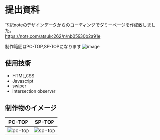 # 提出資料

下記noteのデザインデータからのコーディングでダミーページを作成致しました。<br>
https://note.com/atsuko262/n/nb05930b2a91e

制作範囲はPC-TOP,SP-TOPになります
![image](https://github.com/tonsok/WeddingSite_Practice/assets/62021939/1d338cb1-98b6-4c63-ac32-b3d2841fd2c5)

## 使用技術
- HTML,CSS
- Javascript
- swiper
- intersection observer

## 制作物のイメージ

|PC-TOP|SP-TOP|
|---|---|
|![pc-top](https://github.com/tonsok/WeddingSite_Practice/assets/62021939/9ed6b673-06e0-4de3-8781-6539eac18661)|![sp-top](https://github.com/tonsok/WeddingSite_Practice/assets/62021939/adc5991c-4982-4412-b7b4-4d7efe98980d)|











